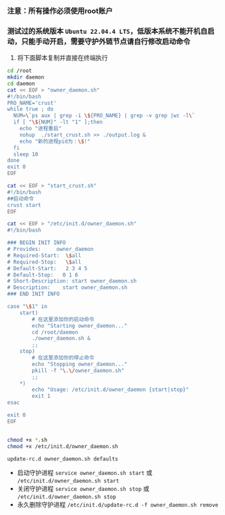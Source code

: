 ### 注意：所有操作必须使用root账户
### 测试过的系统版本 `Ubuntu 22.04.4 LTS`，低版本系统不能开机自启动，只能手动开启，需要守护外链节点请自行修改启动命令

1. 将下面脚本复制并直接在终端执行
``` BASH
cd /root
mkdir daemon
cd daemon
cat << EOF > "owner_daemon.sh"
#!/bin/bash
PRO_NAME='crust'
while true ; do
  NUM=\`ps aux | grep -i \${PRO_NAME} | grep -v grep |wc -l\`
  if [ "\${NUM}" -lt "1" ];then
    echo "进程重启"
    nohup  ./start_crust.sh >> ./output.log &
    echo "新的进程pid为：\$!"
  fi
  sleep 10
done
exit 0
EOF

cat << EOF > "start_crust.sh"
#!/bin/bash
##启动命令
crust start
EOF

cat << EOF > "/etc/init.d/owner_daemon.sh"
#!/bin/bash

### BEGIN INIT INFO
# Provides:     owner_daemon
# Required-Start:  \$all
# Required-Stop:   \$all
# Default-Start:   2 3 4 5
# Default-Stop:   0 1 6
# Short-Description: start owner_daemon.sh
# Description:    start owner_daemon.sh
### END INIT INFO

case "\$1" in
    start)
        # 在这里添加你的启动命令
        echo "Starting owner_daemon..."
        cd /root/daemon
        ./owner_daemon.sh &
        ;;
    stop)
        # 在这里添加你的停止命令
        echo "Stopping owner_daemon..."
        pkill -f "\.\/owner_daemon.sh"
        ;;
    *)
        echo "Usage: /etc/init.d/owner_daemon {start|stop}"
        exit 1
esac

exit 0
EOF


chmod +x *.sh
chmod +x /etc/init.d/owner_daemon.sh

update-rc.d owner_daemon.sh defaults

```

- 启动守护进程 `service owner_daemon.sh start` 或 `/etc/init.d/owner_daemon.sh start`
- 关闭守护进程 `service owner_daemon.sh stop` 或 `/etc/init.d/owner_daemon.sh stop`
- 永久删除守护进程 `/etc/init.d/update-rc.d -f owner_daemon.sh remove`